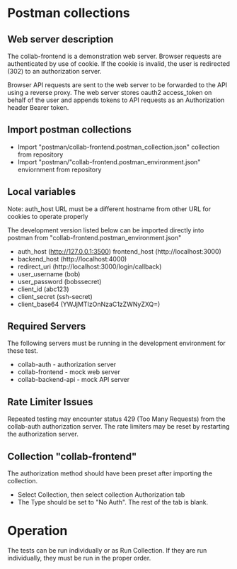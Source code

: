 # Postman collections

## Web server description

The collab-frontend is a demonstration web server. Browser requests are authenticated 
by use of cookie. If the cookie is invalid, the user is redirected (302) to an authorization 
server. 

Browser API requests are sent to the web server to be forwarded to the API using a reverse 
proxy. The web server stores oauth2 access_token on behalf of the user and appends tokens 
to API requests as an Authorization header Bearer token.

## Import postman collections

- Import "postman/collab-frontend.postman_collection.json" collection from repository
- Import "postman/"collab-frontend.postman_environment.json" enviornment from repository

## Local variables

Note: auth_host URL must be a different hostname from other URL for cookies to operate properly

The development version listed below can be imported directly into postman from "collab-frontend.postman_environment.json"

- auth_host      (http://127.0.0.1:3500)
  frontend_host  (http://localhost:3000)
- backend_host   (http://localhost:4000)
- redirect_uri   (http://localhost:3000/login/callback)
- user_username  (bob)
- user_password  (bobssecret)
- client_id      (abc123)
- client_secret  (ssh-secret)
- client_base64  (YWJjMTIzOnNzaC1zZWNyZXQ=)

## Required Servers

The following servers must be running in the development environment
for these test.

- collab-auth - authorization server
- collab-frontend - mock web server
- collab-backend-api - mock API server

## Rate Limiter Issues

Repeated testing may encounter status 429 (Too Many Requests) 
from the collab-auth authorization server. 
The rate limiters may be reset by restarting the authorization server.

## Collection "collab-frontend"

The authorization method should have been preset after importing the collection.

- Select Collection, then select collection Authorization tab
- The Type should be set to "No Auth". The rest of the tab is blank.


# Operation

The tests can be run individually or as Run Collection. If they are run individually, they must be run in the proper order.

